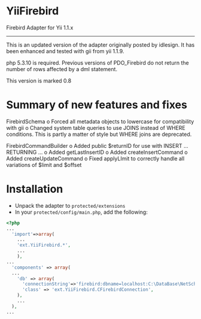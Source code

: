 YiiFirebird
===========

Firebird Adapter for Yii 1.1.x
******************************

This is an updated version of the adapter originally posted by
idlesign. It has been enhanced and tested with gii from yii 1.1.9.

php 5.3.10 is required. Previous versions of PDO_Firebird do
not return the number of rows affected by a dml statement.

This version is marked 0.8 


Summary of new features and fixes
==============================================

FirebirdSchema
o Forced all metadata objects to lowercase for compatibility with gii
o Changed system table queries to use JOINS instead of WHERE conditions.
   This is partly a matter of style but WHERE joins are deprecated.

FirebirdCommandBuilder
o Added public $returnID for use with INSERT ... RETURNING ...
o Added getLastInsertID
o Added createInsertCommand
o Added createUpdateCommand
o Fixed applyLImit to correctly handle all variations of $limit and $offset


Installation
========

* Unpack the adapter to `protected/extensions`
* In your `protected/config/main.php`, add the following:

```php
<?php
...
  'import'=>array(
    ...
    'ext.YiiFirebird.*',
    ...
	),
...
  'components' => array(
  ...
    'db' => array(
      'connectionString'=>'firebird:dbname=localhost:C:\DataBase\NetSchool\DB\MAIN30.GDB',
      'class' => 'ext.YiiFirebird.CFirebirdConnection',
    ),
    ...
  ),
...
```
